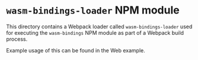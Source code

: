 # `wasm-bindings-loader` NPM module

This directory contains a Webpack loader called `wasm-bindings-loader` used for
executing the `wasm-bindings` NPM module as part of a Webpack build process.

Example usage of this can be found in the Web example.
